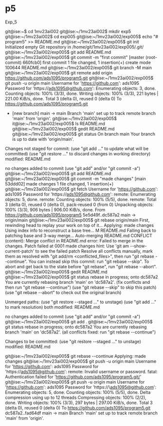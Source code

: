 # p5
Exp_5


git@ise:~$ cd 1mv23ai002
git@ise:~/1mv23ai002$ mkdir exp5
git@ise:~/1mv23ai002$ cd exp005
git@ise:~/1mv23ai002/exp005$ echo "# program5" >> README.md
git@ise:~/1mv23ai002/exp005$ git init
Initialized empty Git repository in /home/git/1mv23ai002/exp005/.git/
git@ise:~/1mv23ai002/exp005$ git add README.md
git@ise:~/1mv23ai002/exp005$ git commit -m "first commit"
[master (root-commit) 660fcb0] first commit
 1 file changed, 1 insertion(+)
 create mode 100644 README.md
git@ise:~/1mv23ai002/exp005$ git branch -M main
git@ise:~/1mv23ai002/exp005$ git remote add origin https://github.com/ads1095/program5.git
git@ise:~/1mv23ai002/exp005$ git push -u origin main
Username for 'https://github.com': ads1095
Password for 'https://ads1095@github.com':
Enumerating objects: 3, done.
Counting objects: 100% (3/3), done.
Writing objects: 100% (3/3), 221 bytes | 221.00 KiB/s, done.
Total 3 (delta 0), reused 0 (delta 0)
To https://github.com/ads1095/program5.git
 * [new branch]      main -> main
Branch 'main' set up to track remote branch 'main' from 'origin'.
git@ise:~/1mv23ai002/exp005$
it@ise:~/1mv23ai002/exp005$ ls
README.md
git@ise:~/1mv23ai002/exp005$ gedit README.md
git@ise:~/1mv23ai002/exp005$ git status
On branch main
Your branch is up to date with 'origin/main'.

Changes not staged for commit:
  (use "git add <file>..." to update what will be committed)
  (use "git restore <file>..." to discard changes in working directory)
modified:   README.md

no changes added to commit (use "git add" and/or "git commit -a")
git@ise:~/1mv23ai002/exp005$ git add README.md
git@ise:~/1mv23ai002/exp005$ git commit -m "made changes"
[main 53ddd02] made changes
 1 file changed, 1 insertion(+)
git@ise:~/1mv23ai002/exp005$ git fetch
Username for 'https://github.com': ads1095
Password for 'https://ads1095@github.com':
remote: Enumerating objects: 5, done.
remote: Counting objects: 100% (5/5), done.
remote: Total 3 (delta 0), reused 0 (delta 0), pack-reused 0 (from 0)
Unpacking objects: 100% (3/3), 906 bytes | 906.00 KiB/s, done.
From https://github.com/ads1095/program5
   5e5d49f..dc587a2  main       -> origin/main
git@ise:~/1mv23ai002/exp005$ git rebase origin/main
First, rewinding head to replay your work on top of it...
Applying: made changes
Using index info to reconstruct a base tree...
M README.md
Falling back to patching base and 3-way merge...
Auto-merging README.md
CONFLICT (content): Merge conflict in README.md
error: Failed to merge in the changes.
Patch failed at 0001 made changes
hint: Use 'git am --show-current-patch' to see the failed patch
Resolve all conflicts manually, mark them as resolved with
"git add/rm <conflicted_files>", then run "git rebase --continue".
You can instead skip this commit: run "git rebase --skip".
To abort and get back to the state before "git rebase", run "git rebase --abort".
git@ise:~/1mv23ai002/exp005$ gedit README.md
git@ise:~/1mv23ai002/exp005$ git status
rebase in progress; onto dc587a2
You are currently rebasing branch 'main' on 'dc587a2'.
  (fix conflicts and then run "git rebase --continue")
  (use "git rebase --skip" to skip this patch)
  (use "git rebase --abort" to check out the original branch)

Unmerged paths:
  (use "git restore --staged <file>..." to unstage)
  (use "git add <file>..." to mark resolution)
both modified:   README.md

no changes added to commit (use "git add" and/or "git commit -a")
git@ise:~/1mv23ai002/exp005$ git add .
git@ise:~/1mv23ai002/exp005$ git status
rebase in progress; onto dc587a2
You are currently rebasing branch 'main' on 'dc587a2'.
  (all conflicts fixed: run "git rebase --continue")

Changes to be committed:
  (use "git restore --staged <file>..." to unstage)
modified:   README.md

git@ise:~/1mv23ai002/exp005$ git rebase --continue
Applying: made changes
git@ise:~/1mv23ai002/exp005$ git push -u origin main
Username for 'https://github.com': ads1095
Password for 'https://ads1095@github.com':
remote: Invalid username or password.
fatal: Authentication failed for 'https://github.com/ads1095/program5.git/'
git@ise:~/1mv23ai002/exp005$ git push -u origin main
Username for 'https://github.com': ads1095
Password for 'https://\ads1095@github.com':
Enumerating objects: 5, done.
Counting objects: 100% (5/5), done.
Delta compression using up to 12 threads
Compressing objects: 100% (2/2), done.
Writing objects: 100% (3/3), 297 bytes | 297.00 KiB/s, done.
Total 3 (delta 0), reused 0 (delta 0)
To https://github.com/ads1095/program5.git
   dc587a2..fad64df  main -> main
Branch 'main' set up to track remote branch 'main' from 'origin'.
